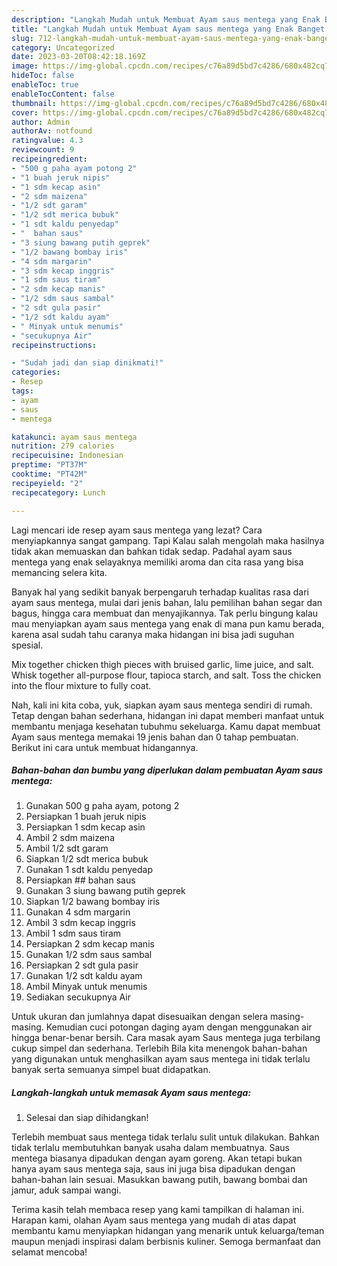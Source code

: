 ```yaml
---
description: "Langkah Mudah untuk Membuat Ayam saus mentega yang Enak Banget "
title: "Langkah Mudah untuk Membuat Ayam saus mentega yang Enak Banget "
slug: 712-langkah-mudah-untuk-membuat-ayam-saus-mentega-yang-enak-banget
category: Uncategorized
date: 2023-03-20T08:42:18.169Z
image: https://img-global.cpcdn.com/recipes/c76a89d5bd7c4286/680x482cq70/ayam-saus-mentega-foto-resep-utama.jpg
hideToc: false
enableToc: true
enableTocContent: false
thumbnail: https://img-global.cpcdn.com/recipes/c76a89d5bd7c4286/680x482cq70/ayam-saus-mentega-foto-resep-utama.jpg
cover: https://img-global.cpcdn.com/recipes/c76a89d5bd7c4286/680x482cq70/ayam-saus-mentega-foto-resep-utama.jpg
author: Admin
authorAv: notfound
ratingvalue: 4.3
reviewcount: 9
recipeingredient:
- "500 g paha ayam potong 2"
- "1 buah jeruk nipis"
- "1 sdm kecap asin"
- "2 sdm maizena"
- "1/2 sdt garam"
- "1/2 sdt merica bubuk"
- "1 sdt kaldu penyedap"
- "  bahan saus"
- "3 siung bawang putih geprek"
- "1/2 bawang bombay iris"
- "4 sdm margarin"
- "3 sdm kecap inggris"
- "1 sdm saus tiram"
- "2 sdm kecap manis"
- "1/2 sdm saus sambal"
- "2 sdt gula pasir"
- "1/2 sdt kaldu ayam"
- " Minyak untuk menumis"
- "secukupnya Air"
recipeinstructions:

- "Sudah jadi dan siap dinikmati!"
categories:
- Resep
tags:
- ayam
- saus
- mentega

katakunci: ayam saus mentega 
nutrition: 279 calories
recipecuisine: Indonesian
preptime: "PT37M"
cooktime: "PT42M"
recipeyield: "2"
recipecategory: Lunch

---
```



Lagi mencari ide resep ayam saus mentega yang lezat? Cara menyiapkannya sangat gampang. Tapi Kalau salah mengolah maka hasilnya tidak akan memuaskan dan bahkan tidak sedap. Padahal ayam saus mentega yang enak selayaknya memiliki aroma dan cita rasa yang bisa memancing selera kita.


Banyak hal yang sedikit banyak berpengaruh terhadap kualitas rasa dari ayam saus mentega, mulai dari jenis bahan, lalu pemilihan bahan segar dan bagus, hingga cara membuat dan menyajikannya. Tak perlu bingung kalau mau menyiapkan ayam saus mentega yang enak di mana pun kamu berada, karena asal sudah tahu caranya maka hidangan ini bisa jadi suguhan spesial.

Mix together chicken thigh pieces with bruised garlic, lime juice, and salt. Whisk together all-purpose flour, tapioca starch, and salt. Toss the chicken into the flour mixture to fully coat.


Nah, kali ini kita coba, yuk, siapkan ayam saus mentega sendiri di rumah. Tetap dengan bahan sederhana, hidangan ini dapat memberi manfaat untuk membantu menjaga kesehatan tubuhmu sekeluarga. Kamu dapat membuat Ayam saus mentega memakai 19 jenis bahan dan 0 tahap pembuatan. Berikut ini cara untuk membuat hidangannya.

<!--inarticleads1-->

##### Bahan-bahan dan bumbu yang diperlukan dalam pembuatan Ayam saus mentega:

1. Gunakan 500 g paha ayam, potong 2
1. Persiapkan 1 buah jeruk nipis
1. Persiapkan 1 sdm kecap asin
1. Ambil 2 sdm maizena
1. Ambil 1/2 sdt garam
1. Siapkan 1/2 sdt merica bubuk
1. Gunakan 1 sdt kaldu penyedap
1. Persiapkan  ## bahan saus
1. Gunakan 3 siung bawang putih geprek
1. Siapkan 1/2 bawang bombay iris
1. Gunakan 4 sdm margarin
1. Ambil 3 sdm kecap inggris
1. Ambil 1 sdm saus tiram
1. Persiapkan 2 sdm kecap manis
1. Gunakan 1/2 sdm saus sambal
1. Persiapkan 2 sdt gula pasir
1. Gunakan 1/2 sdt kaldu ayam
1. Ambil  Minyak untuk menumis
1. Sediakan secukupnya Air


Untuk ukuran dan jumlahnya dapat disesuaikan dengan selera masing-masing. Kemudian cuci potongan daging ayam dengan menggunakan air hingga benar-benar bersih. Cara masak ayam Saus mentega juga terbilang cukup simpel dan sederhana. Terlebih Bila kita menengok bahan-bahan yang digunakan untuk menghasilkan ayam saus mentega ini tidak terlalu banyak serta semuanya simpel buat didapatkan. 

<!--inarticleads2-->

##### Langkah-langkah untuk memasak Ayam saus mentega:


1. Selesai dan siap dihidangkan!

Terlebih membuat saus mentega tidak terlalu sulit untuk dilakukan. Bahkan tidak terlalu membutuhkan banyak usaha dalam membuatnya. Saus mentega biasanya dipadukan dengan ayam goreng. Akan tetapi bukan hanya ayam saus mentega saja, saus ini juga bisa dipadukan dengan bahan-bahan lain sesuai. Masukkan bawang putih, bawang bombai dan jamur, aduk sampai wangi. 

Terima kasih telah membaca resep yang kami tampilkan di halaman ini. Harapan kami, olahan Ayam saus mentega yang mudah di atas dapat membantu kamu menyiapkan hidangan yang menarik untuk keluarga/teman maupun menjadi inspirasi dalam berbisnis kuliner. Semoga bermanfaat dan selamat mencoba!
